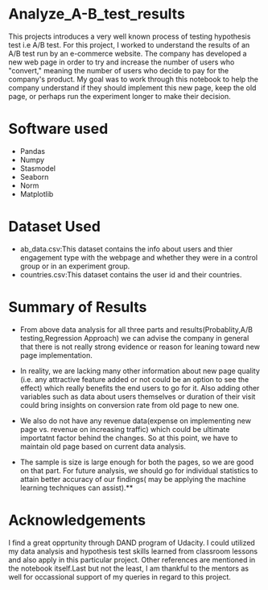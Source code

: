# Analyze_A-B_test_results
This projects introduces a very well known process of testing hypothesis test i.e  A/B test. For this project, I worked to understand the results of an A/B test run by an e-commerce website. The company has developed a new web page in order to try and increase the number of users who "convert," meaning the number of users who decide to pay for the company's product. My goal was to work through this notebook to help the company understand if they should implement this new page, keep the old page, or perhaps run the experiment longer to make their decision.

# Software used
* Pandas
* Numpy
* Stasmodel
* Seaborn
* Norm
* Matplotlib

# Dataset Used
* ab_data.csv:This dataset contains the info about users and thier engagement type with the webpage and whether they were in a control group or in an experiment group.
* countries.csv:This dataset contains the user id and their countries.

# Summary of Results
* From above data analysis for all three parts and results(Probablity,A/B testing,Regression Approach) we can advise the company in general that there is not really strong evidence or reason for leaning toward new page implementation.

* In reality, we are lacking many other information about new page quality (i.e. any attractive feature added or not could be an option to see the effect) which really benefits the end users to go for it. Also adding other variables such as data about users themselves or duration of their visit could bring insights on conversion rate from old page to new one.

* We also do not have any revenue data(expense on implementing new page vs. revenue on increasing traffic) which could be ultimate importatnt factor behind the changes. So at this point, we have to maintain old page based on current data analysis.

* The sample is size is large enough for both the pages, so we are good on that part. For future analysis, we should go for individual statistics to attain better accuracy of our findings( may be applying the machine learning techniques can assist).**


# Acknowledgements
I find a great opprtunity through DAND program of Udacity. I could utilized my data analysis and hypothesis test skills learned from classroom lessons and also apply in this particular project. Other references are mentioned in the notebook itself.Last but not the least, I am thankful to the mentors as well for occassional support of my queries in regard to this project.





